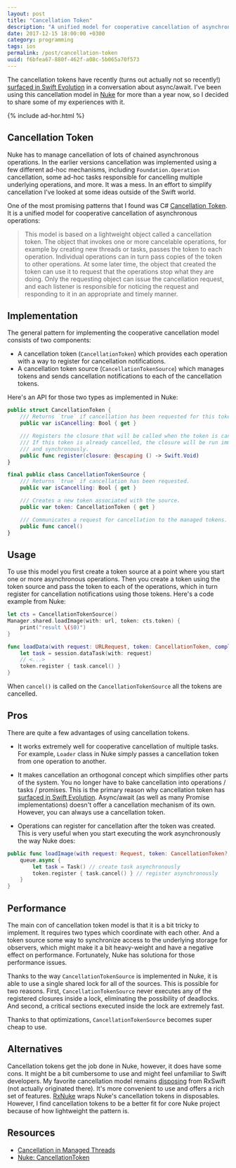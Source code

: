 ```yaml
---
layout: post
title: "Cancellation Token"
description: "A unified model for cooperative cancellation of asynchronous operations"
date: 2017-12-15 18:00:00 +0300
category: programming
tags: ios
permalink: /post/cancellation-token
uuid: f6bfea67-880f-462f-a08c-5b065a70f573
---
```


The cancellation tokens have recently (turns out actually not so recently!) [surfaced in Swift Evolution](https://lists.swift.org/pipermail/swift-evolution/Week-of-Mon-20170821/039226.html) in a conversation about async/await. I've been using this cancellation model in [Nuke](https://github.com/kean/Nuke) for more than a year now, so I decided to share some of my experiences with it.

{% include ad-hor.html %}

## Cancellation Token

Nuke has to manage cancellation of lots of chained asynchronous operations. In the earlier versions cancellation was implemented using a few different ad-hoc mechanisms, including `Foundation.Operation` cancellation, some ad-hoc tasks responsible for cancelling multiple underlying operations, and more. It was a mess. In an effort to simplify cancellation I've looked at some ideas outside of the Swift world.

One of the most promising patterns that I found was C# [Cancellation Token](https://docs.microsoft.com/en-us/dotnet/standard/threading/cancellation-in-managed-threads). It is a unified model for cooperative cancellation of asynchronous operations:

> This model is based on a lightweight object called a cancellation token. The object that invokes one or more cancelable operations, for example by creating new threads or tasks, passes the token to each operation. Individual operations can in turn pass copies of the token to other operations. At some later time, the object that created the token can use it to request that the operations stop what they are doing. Only the requesting object can issue the cancellation request, and each listener is responsible for noticing the request and responding to it in an appropriate and timely manner.


## Implementation

The general pattern for implementing the cooperative cancellation model consists of two components:

- A cancellation token (`CancellationToken`) which provides each operation with a way to register for cancellation notifications. 
- A cancellation token source (`CancellationTokenSource`) which manages tokens and sends cancellation notifications to each of the cancellation tokens.

Here's an API for those two types as implemented in Nuke:

```swift
public struct CancellationToken {
    /// Returns `true` if cancellation has been requested for this token.
    public var isCancelling: Bool { get }

    /// Registers the closure that will be called when the token is canceled.
    /// If this token is already cancelled, the closure will be run immediately
    /// and synchronously.
    public func register(closure: @escaping () -> Swift.Void)
}

final public class CancellationTokenSource {
    /// Returns `true` if cancellation has been requested.
    public var isCancelling: Bool { get }

    /// Creates a new token associated with the source.
    public var token: CancellationToken { get }

    /// Communicates a request for cancellation to the managed tokens.
    public func cancel()
}
```


## Usage

To use this model you first create a token source at a point where you start one or more asynchronous operations. Then you create a token using the token source and pass the token to each of the operations, which in turn register for cancellation notifications using those tokens. Here's a code example from Nuke:

```swift
let cts = CancellationTokenSource()
Manager.shared.loadImage(with: url, token: cts.token) {
    print("result \($0)")
}
```

```swift
func loadData(with request: URLRequest, token: CancellationToken, completion: @escaping (Result<Data>) -> Void) {
    let task = session.dataTask(with: request)
    // <...>
    token.register { task.cancel() }
}
```

When `cancel()` is called on the `CancellationTokenSource` all the tokens are cancelled.


## Pros

There are quite a few advantages of using cancellation tokens.

- It works extremely well for cooperative cancellation of multiple tasks. For example, `Loader` class in Nuke simply passes a cancellation token from one operation to another.

- It makes cancellation an orthogonal concept which simplifies other parts of the system. You no longer have to bake cancellation into operations / tasks / promises. This is the primary reason why cancellation token has [surfaced in Swift Evolution](https://lists.swift.org/pipermail/swift-evolution/Week-of-Mon-20170821/039226.html). Async/await (as well as many Promise implementations) doesn't offer a cancellation mechanism of its own. However, you can always use a cancellation token.

- Operations can register for cancellation after the token was created. This is very useful when you start executing the work asynchronously the way Nuke does:

```swift
public func loadImage(with request: Request, token: CancellationToken?, completion: @escaping (Result<Image>) -> Void) {
    queue.async {
        let task = Task() // create task asynchronously
        token.register { task.cancel() } // register asynchronously
    }
}
```

## Performance

The main con of cancellation token model is that it is a bit tricky to implement. It requires two types which coordinate with each other. And a token source some way to synchronize access to the underlying storage for observers, which might make it a bit heavy-weight and have a negative effect on performance. Fortunately, Nuke has solutiona for those performance issues.

Thanks to the way `CancellationTokenSource` is implemented in Nuke, it is able to use a single shared lock for all of the sources. This is possible for two reasons. First, `CancellationTokenSource` never executes any of the registered closures inside a lock, eliminating the possibility of deadlocks. And second, a critical sections executed inside the lock are extremely fast.

Thanks to that optimizations, `CancellationTokenSource` becomes super cheap to use.

## Alternatives

Cancellation tokens get the job done in Nuke, however, it does have some cons. It might be a bit cumbersome to use and might feel unfamiliar to Swift developers. My favorite cancellation model remains [disposing](https://github.com/ReactiveX/RxSwift/blob/master/Documentation/GettingStarted.md#disposing) from RxSwift (not actually originated there). It's more convenient to use and offers a rich set of features. [RxNuke](https://github.com/kean/RxNuke) wraps Nuke's cancellation tokens in disposables. However, I find cancellation tokens to be a better fit for core Nuke project because of how lightweight the pattern is.


## Resources

- [Cancellation in Managed Threads](https://docs.microsoft.com/en-us/dotnet/standard/threading/cancellation-in-managed-threads)
- [Nuke: CancellationToken](https://github.com/kean/Nuke/blob/master/Sources/CancellationToken.swift) 
